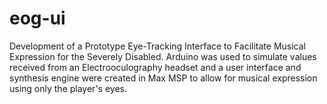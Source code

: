 # eog-ui
Development of a Prototype Eye-Tracking Interface to Facilitate Musical Expression for the Severely Disabled. Arduino was used to simulate values received from an Electrooculography headset and a user interface and synthesis engine were created in Max MSP to allow for musical expression using only the player's eyes.   
